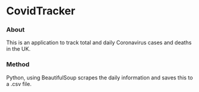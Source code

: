 # CovidTracker

### About

This is an application to track total and daily Coronavirus cases and deaths in the UK.

### Method

Python, using BeautifulSoup scrapes the daily information and saves this to a .csv file.

